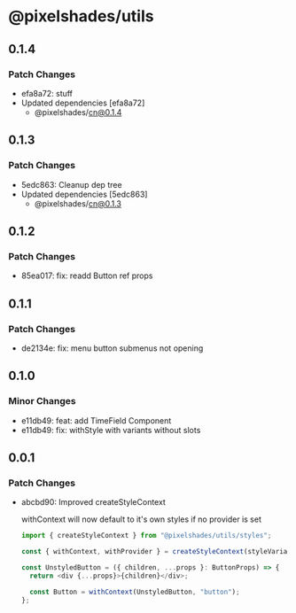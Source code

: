 # @pixelshades/utils

## 0.1.4

### Patch Changes

- efa8a72: stuff
- Updated dependencies [efa8a72]
  - @pixelshades/cn@0.1.4

## 0.1.3

### Patch Changes

- 5edc863: Cleanup dep tree
- Updated dependencies [5edc863]
  - @pixelshades/cn@0.1.3

## 0.1.2

### Patch Changes

- 85ea017: fix: readd Button ref props

## 0.1.1

### Patch Changes

- de2134e: fix: menu button submenus not opening

## 0.1.0

### Minor Changes

- e11db49: feat: add TimeField Component
- e11db49: fix: withStyle with variants without slots

## 0.0.1

### Patch Changes

- abcbd90: Improved createStyleContext

  withContext will now default to it's own styles if no provider is set

  ```ts
  import { createStyleContext } from "@pixelshades/utils/styles";

  const { withContext, withProvider } = createStyleContext(styleVariants);

  const UnstyledButton = ({ children, ...props }: ButtonProps) => {
    return <div {...props}>{children}</div>;

    const Button = withContext(UnstyledButton, "button");
  };
  ```
